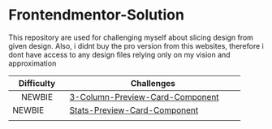# Frontendmentor-Solution

This repository are used for challenging myself about slicing design from given design. Also, i didnt buy the pro version from this websites, therefore i dont have access to any design files relying only on my vision and approximation

| **Difficulty** | **Challenges** |
|---|---|
| &nbsp;  &nbsp; NEWBIE &nbsp; &nbsp; | [3-Column-Preview-Card-Component](https://www.frontendmentor.io/solutions/3columnpreviewcardcomponent-lr5LzKHgf) &nbsp; &nbsp; &nbsp; &nbsp;|
| NEWBIE | [Stats-Preview-Card-Component](https://www.frontendmentor.io/solutions/responsive-landing-page-using-css-flexbox-ISEkuUCSN) &nbsp; &nbsp; &nbsp; &nbsp;|
|   |   |
